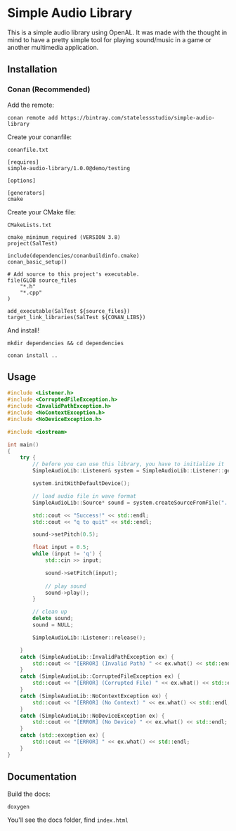 # Simple Audio Library

This is a simple audio library using OpenAL. It was made with the thought in mind to have a pretty simple tool for playing sound/music in a game or another multimedia application.

## Installation

### Conan (Recommended)

Add the remote:

`conan remote add https://bintray.com/statelessstudio/simple-audio-library`

Create your conanfile:

`conanfile.txt`
```
[requires]
simple-audio-library/1.0.0@demo/testing

[options]

[generators]
cmake
```

Create your CMake file:

`CMakeLists.txt`
```
cmake_minimum_required (VERSION 3.8)
project(SalTest)

include(dependencies/conanbuildinfo.cmake)
conan_basic_setup()

# Add source to this project's executable.
file(GLOB source_files
    "*.h"
    "*.cpp"
)

add_executable(SalTest ${source_files})
target_link_libraries(SalTest ${CONAN_LIBS})
```

And install!

`mkdir dependencies && cd dependencies`

`conan install ..`

## Usage

```cpp
#include <Listener.h>
#include <CorruptedFileException.h>
#include <InvalidPathException.h>
#include <NoContextException.h>
#include <NoDeviceException.h>

#include <iostream>

int main()
{
    try {
        // before you can use this library, you have to initialize it
        SimpleAudioLib::Listener& system = SimpleAudioLib::Listener::getInstance();

        system.initWithDefaultDevice();

        // load audio file in wave format
        SimpleAudioLib::Source* sound = system.createSourceFromFile("../resources/test.wav");

        std::cout << "Success!" << std::endl;
        std::cout << "q to quit" << std::endl;

        sound->setPitch(0.5);

        float input = 0.5;
        while (input != 'q') {
            std::cin >> input;

            sound->setPitch(input);
            
            // play sound
            sound->play();
        }

        // clean up
        delete sound;
        sound = NULL;

        SimpleAudioLib::Listener::release();

    }
    catch (SimpleAudioLib::InvalidPathException ex) {
        std::cout << "[ERROR] (Invalid Path) " << ex.what() << std::endl;
    }
    catch (SimpleAudioLib::CorruptedFileException ex) {
        std::cout << "[ERROR] (Corrupted File) " << ex.what() << std::endl;
    }
    catch (SimpleAudioLib::NoContextException ex) {
        std::cout << "[ERROR] (No Context) " << ex.what() << std::endl;
    }
    catch (SimpleAudioLib::NoDeviceException ex) {
        std::cout << "[ERROR] (No Device) " << ex.what() << std::endl;
    }
    catch (std::exception ex) {
        std::cout << "[ERROR] " << ex.what() << std::endl;
    }
}
```

## Documentation

Build the docs:

```bash
doxygen
```

You'll see the docs folder, find `index.html`
